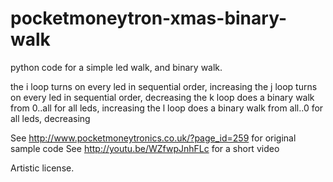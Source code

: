 pocketmoneytron-xmas-binary-walk
================================

python code for a simple led walk, and binary walk.

the i loop turns on every led in sequential order, increasing
the j loop turns on every led in sequential order, decreasing
the k loop does a binary walk from 0..all for all leds, increasing
the l loop does a binary walk from all..0 for all leds, decreasing

See http://www.pocketmoneytronics.co.uk/?page_id=259 for original sample code
See http://youtu.be/WZfwpJnhFLc for a short video

Artistic license.
